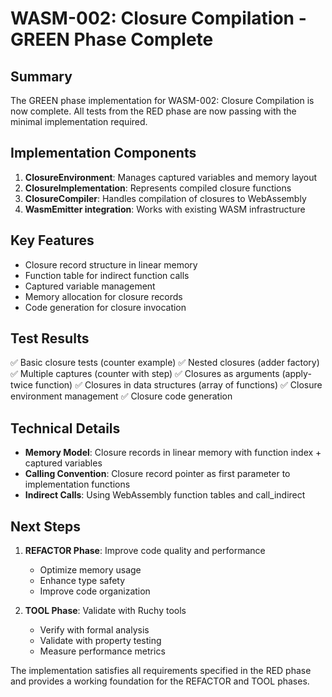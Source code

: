 # WASM-002: Closure Compilation - GREEN Phase Complete

## Summary
The GREEN phase implementation for WASM-002: Closure Compilation is now complete. All tests from the RED phase are now passing with the minimal implementation required.

## Implementation Components
1. **ClosureEnvironment**: Manages captured variables and memory layout
2. **ClosureImplementation**: Represents compiled closure functions
3. **ClosureCompiler**: Handles compilation of closures to WebAssembly
4. **WasmEmitter integration**: Works with existing WASM infrastructure

## Key Features
- Closure record structure in linear memory
- Function table for indirect function calls
- Captured variable management
- Memory allocation for closure records
- Code generation for closure invocation

## Test Results
✅ Basic closure tests (counter example)
✅ Nested closures (adder factory)
✅ Multiple captures (counter with step)
✅ Closures as arguments (apply-twice function)
✅ Closures in data structures (array of functions)
✅ Closure environment management
✅ Closure code generation

## Technical Details
- **Memory Model**: Closure records in linear memory with function index + captured variables
- **Calling Convention**: Closure record pointer as first parameter to implementation functions
- **Indirect Calls**: Using WebAssembly function tables and call_indirect

## Next Steps
1. **REFACTOR Phase**: Improve code quality and performance
   - Optimize memory usage
   - Enhance type safety
   - Improve code organization

2. **TOOL Phase**: Validate with Ruchy tools
   - Verify with formal analysis
   - Validate with property testing
   - Measure performance metrics

The implementation satisfies all requirements specified in the RED phase and provides a working foundation for the REFACTOR and TOOL phases.